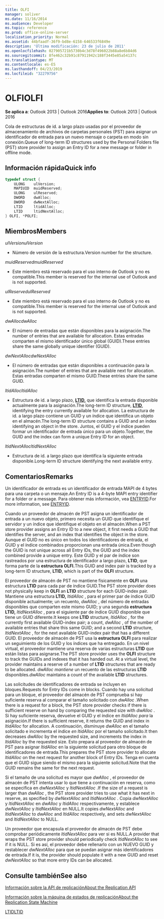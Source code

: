 ```yaml
---
title: OLFI
manager: soliver
ms.date: 11/16/2014
ms.audience: Developer
ms.topic: reference
ms.prod: office-online-server
localization_priority: Normal
ms.assetid: 44bfaadf-36f9-bd8e-6158-646533f6849e
description: 'Última modificación: 23 de julio de 2011'
ms.openlocfilehash: 027905721b5730b4c3d78f496022b88a8e6b84d6
ms.sourcegitcommit: 8fe462c32b91c87911942c188f3445e85a54137c
ms.translationtype: MT
ms.contentlocale: es-ES
ms.lasthandoff: 04/23/2019
ms.locfileid: "32279756"
---
```

# <a name="olfi"></a><span data-ttu-id="66980-103">OLFI</span><span class="sxs-lookup"><span data-stu-id="66980-103">OLFI</span></span>

  
  
<span data-ttu-id="66980-104">**Se aplica a**: Outlook 2013 | Outlook 2016</span><span class="sxs-lookup"><span data-stu-id="66980-104">**Applies to**: Outlook 2013 | Outlook 2016</span></span> 
  
<span data-ttu-id="66980-105">Cola de estructuras de id. a largo plazo usadas por el proveedor de almacenamiento de archivos de carpetas personales (PST) para asignar un identificador de entrada para un nuevo mensaje o carpeta en modo sin conexión.</span><span class="sxs-lookup"><span data-stu-id="66980-105">Queue of long-term ID structures used by the Personal Folders file (PST) store provider to assign an Entry ID for a new message or folder in offline mode.</span></span>
  
## <a name="quick-info"></a><span data-ttu-id="66980-106">Información rápida</span><span class="sxs-lookup"><span data-stu-id="66980-106">Quick info</span></span>

```cpp
typedef struct { 
    ULONG    ulVersion; 
    MAPIUID  muidReserved; 
    ULONG    ulReserved; 
    DWORD    dwAlloc; 
    DWORD    dwNextAlloc; 
    LTID     ltidAlloc; 
    LTID     ltidNextAlloc; 
} OLFI, *POLFI;
```

## <a name="members"></a><span data-ttu-id="66980-107">Miembros</span><span class="sxs-lookup"><span data-stu-id="66980-107">Members</span></span>

 <span data-ttu-id="66980-108">_ulVersion_</span><span class="sxs-lookup"><span data-stu-id="66980-108">_ulVersion_</span></span>
  
- <span data-ttu-id="66980-109">Número de versión de la estructura.</span><span class="sxs-lookup"><span data-stu-id="66980-109">Version number for the structure.</span></span> 
    
 <span data-ttu-id="66980-110">_muidReserved_</span><span class="sxs-lookup"><span data-stu-id="66980-110">_muidReserved_</span></span>
  
- <span data-ttu-id="66980-111">Este miembro está reservado para el uso interno de Outlook y no es compatible.</span><span class="sxs-lookup"><span data-stu-id="66980-111">This member is reserved for the internal use of Outlook and is not supported.</span></span>
    
 <span data-ttu-id="66980-112">_ulReserved_</span><span class="sxs-lookup"><span data-stu-id="66980-112">_ulReserved_</span></span>
  
- <span data-ttu-id="66980-113">Este miembro está reservado para el uso interno de Outlook y no es compatible.</span><span class="sxs-lookup"><span data-stu-id="66980-113">This member is reserved for the internal use of Outlook and is not supported.</span></span>
    
 <span data-ttu-id="66980-114">_dwAlloc_</span><span class="sxs-lookup"><span data-stu-id="66980-114">_dwAlloc_</span></span>
  
- <span data-ttu-id="66980-115">El número de entradas que están disponibles para la asignación.</span><span class="sxs-lookup"><span data-stu-id="66980-115">The number of entries that are available for allocation.</span></span> <span data-ttu-id="66980-116">Estas entradas comparten el mismo identificador único global (GUID).</span><span class="sxs-lookup"><span data-stu-id="66980-116">These entries share the same globally unique identifier (GUID).</span></span>
    
 <span data-ttu-id="66980-117">_dwNextAlloc_</span><span class="sxs-lookup"><span data-stu-id="66980-117">_dwNextAlloc_</span></span>
  
- <span data-ttu-id="66980-118">El número de entradas que están disponibles a continuación para la asignación.</span><span class="sxs-lookup"><span data-stu-id="66980-118">The number of entries that are available next for allocation.</span></span> <span data-ttu-id="66980-119">Estas entradas comparten el mismo GUID.</span><span class="sxs-lookup"><span data-stu-id="66980-119">These entries share the same GUID.</span></span>
    
 <span data-ttu-id="66980-120">_ltidAlloc_</span><span class="sxs-lookup"><span data-stu-id="66980-120">_ltidAlloc_</span></span>
  
- <span data-ttu-id="66980-121">Estructura de id. a largo plazo, **[LTID,](ltid.md)** que identifica la entrada disponible actualmente para la asignación.</span><span class="sxs-lookup"><span data-stu-id="66980-121">The long-term ID structure, **[LTID](ltid.md)**, identifying the entry currently available for allocation.</span></span> <span data-ttu-id="66980-122">La estructura de id. a largo plazo contiene un GUID y un índice que identifica un objeto en el almacén.</span><span class="sxs-lookup"><span data-stu-id="66980-122">The long-term ID structure contains a GUID and an index identifying an object in the store.</span></span> <span data-ttu-id="66980-123">Juntos, el GUID y el índice pueden formar un identificador de entrada único para un objeto.</span><span class="sxs-lookup"><span data-stu-id="66980-123">Together, the GUID and the index can form a unique Entry ID for an object.</span></span> 
    
 <span data-ttu-id="66980-124">_ltidNextAlloc_</span><span class="sxs-lookup"><span data-stu-id="66980-124">_ltidNextAlloc_</span></span>
  
- <span data-ttu-id="66980-125">Estructura de id. a largo plazo que identifica la siguiente entrada disponible.</span><span class="sxs-lookup"><span data-stu-id="66980-125">Long-term ID structure identifying the next available entry.</span></span>
    
## <a name="remarks"></a><span data-ttu-id="66980-126">Comentarios</span><span class="sxs-lookup"><span data-stu-id="66980-126">Remarks</span></span>

<span data-ttu-id="66980-127">Un identificador de entrada es un identificador de entrada MAPI de 4 bytes para una carpeta o un mensaje.</span><span class="sxs-lookup"><span data-stu-id="66980-127">An Entry ID is a 4-byte MAPI entry identifier for a folder or a message.</span></span> <span data-ttu-id="66980-128">Para obtener más información, vea [ENTRYID](https://msdn.microsoft.com/library/ms836424).</span><span class="sxs-lookup"><span data-stu-id="66980-128">For more information, see [ENTRYID](https://msdn.microsoft.com/library/ms836424).</span></span>
  
<span data-ttu-id="66980-129">Cuando un proveedor de almacén de PST asigna un identificador de entrada a un nuevo objeto, primero necesita un GUID que identifique el servidor y un índice que identifique el objeto en el almacén.</span><span class="sxs-lookup"><span data-stu-id="66980-129">When a PST store provider assigns an Entry ID to a new object, it first needs a GUID that identifies the server, and an index that identifies the object in the store.</span></span> <span data-ttu-id="66980-130">Aunque el GUID no es único en todos los identificadores de entrada, el GUID y el índice combinados proporcionan una entrada única.</span><span class="sxs-lookup"><span data-stu-id="66980-130">Even though the GUID is not unique across all Entry IDs, the GUID and the index combined provide a unique entry.</span></span> <span data-ttu-id="66980-131">Este GUID y el par de índice son rastreados por una estructura de identificador a largo plazo, **LTID**, que forma parte de la **estructura OLFI.**</span><span class="sxs-lookup"><span data-stu-id="66980-131">This GUID and index pair is tracked by a long-term ID structure, **LTID**, which is part of the **OLFI** structure.</span></span> 
  
<span data-ttu-id="66980-132">El proveedor de almacén de PST no mantiene físicamente en **OLFI** una estructura **LTID** para cada par de índice GUID.</span><span class="sxs-lookup"><span data-stu-id="66980-132">The PST store provider does not physically keep in **OLFI** an **LTID** structure for each GUID-index pair.</span></span> <span data-ttu-id="66980-133">Mantiene una estructura **LTID,**  *ltidAlloc*  , para el primer par de índice GUID disponible actualmente; un recuento,  *dwAlloc*  , del número de entradas disponibles que comparten este mismo GUID; y una segunda **estructura LTID,**  *ltidNextAlloc*  , para el siguiente par de índice GUID disponible que tiene un GUID diferente.</span><span class="sxs-lookup"><span data-stu-id="66980-133">It keeps one **LTID** structure,  *ltidAlloc*  , for the currently first available GUID-index pair; a count,  *dwAlloc*  , of the number of available entries that share this same GUID; and a second **LTID** structure,  *ltidNextAlloc*  , for the next available GUID-index pair that has a different GUID.</span></span> <span data-ttu-id="66980-134">El proveedor de almacén de PST usa la **estructura OLFI** para realizar un seguimiento de los GUID y los índices que ha entregado. En un nivel virtual, el proveedor mantiene una reserva de varias estructuras **LTID** que están listas para asignarse.</span><span class="sxs-lookup"><span data-stu-id="66980-134">The PST store provider uses the **OLFI** structure to track the GUIDs and indexes that it has handed out. At a virtual level, the provider maintains a reserve of a number of **LTID** structures that are ready to be allocated.</span></span>  <span data-ttu-id="66980-135">*dwAlloc mantiene*  un recuento de las estructuras **LTID** disponibles.</span><span class="sxs-lookup"><span data-stu-id="66980-135">*dwAlloc*  maintains a count of the available **LTID** structures.</span></span> 
  
<span data-ttu-id="66980-136">Las solicitudes de identificadores de entrada se incluyen en bloques.</span><span class="sxs-lookup"><span data-stu-id="66980-136">Requests for Entry IDs come in blocks.</span></span> <span data-ttu-id="66980-137">Cuando hay una solicitud para un bloque, el proveedor del almacén de PST comprueba si hay suficiente reserva al comparar el tamaño solicitado con  *dwAlloc*  .</span><span class="sxs-lookup"><span data-stu-id="66980-137">When there is a request for a block, the PST store provider checks if there is sufficient reserve on hand by comparing the requested size with  *dwAlloc*  .</span></span> <span data-ttu-id="66980-138">Si hay suficiente reserva, devuelve el GUID y el índice en  *ltidAlloc para*  la asignación.</span><span class="sxs-lookup"><span data-stu-id="66980-138">If there is sufficient reserve, it returns the GUID and index in  *ltidAlloc*  for allocation.</span></span> <span data-ttu-id="66980-139">A continuación, disminuye  *dwAlloc*  en el tamaño solicitado e incrementa el índice  *en ltidAlloc*  por el tamaño solicitado.</span><span class="sxs-lookup"><span data-stu-id="66980-139">It then decreases  *dwAlloc*  by the requested size, and increments the index in  *ltidAlloc*  by the requested size.</span></span> <span data-ttu-id="66980-140">Esto prepara al proveedor de almacén de PST para asignar  *ltidAlloc*  en la siguiente solicitud para otro bloque de identificadores de entrada.</span><span class="sxs-lookup"><span data-stu-id="66980-140">This prepares the PST store provider to allocate  *ltidAlloc*  on the next request for another block of Entry IDs.</span></span> <span data-ttu-id="66980-141">Tenga en cuenta que el GUID sigue siendo el mismo para la siguiente solicitud.</span><span class="sxs-lookup"><span data-stu-id="66980-141">Note that the GUID remains the same for the next request.</span></span> 
  
<span data-ttu-id="66980-142">Si el tamaño de una solicitud es mayor que  *dwAlloc*  , el proveedor de almacén de PST intenta usar lo que tiene a continuación en reserva, como se especifica en  *dwNextAlloc*  y  *ltidNextAlloc*  .</span><span class="sxs-lookup"><span data-stu-id="66980-142">If the size of a request is larger than  *dwAlloc*  , the PST store provider tries to use what it has next in reserve, as specified by  *dwNextAlloc*  and  *ltidNextAlloc*  .</span></span> <span data-ttu-id="66980-143">Copia  *dwNextAlloc*  y  *ltidNextAlloc*  en  *dwAlloc*  y  *ltidAlloc*  respectivamente, y establece  *dwNextAlloc*  y  *ltidNextAlloc*  en NULL.</span><span class="sxs-lookup"><span data-stu-id="66980-143">It copies  *dwNextAlloc*  and  *ltidNextAlloc*  to  *dwAlloc*  and  *ltidAlloc*  respectively, and sets  *dwNextAlloc*  and  *ltidNextAlloc*  to NULL.</span></span> 
  
<span data-ttu-id="66980-144">Un proveedor que encapsula el proveedor de almacén de PST debe comprobar periódicamente  *ltidNextAlloc*  para ver si es NULL.</span><span class="sxs-lookup"><span data-stu-id="66980-144">A provider that wraps the PST store provider should periodically check  *ltidNextAlloc*  to see if it is NULL.</span></span> <span data-ttu-id="66980-145">Si es así, el proveedor debe rellenarlo con un NUEVO GUID y restablecer  *dwNextAlloc*  para que se puedan asignar más identificadores de entrada.</span><span class="sxs-lookup"><span data-stu-id="66980-145">If it is, the provider should populate it with a new GUID and reset  *dwNextAlloc*  so that more entry IDs can be allocated.</span></span> 
  
## <a name="see-also"></a><span data-ttu-id="66980-146">Consulte también</span><span class="sxs-lookup"><span data-stu-id="66980-146">See also</span></span>



[<span data-ttu-id="66980-147">Información sobre la API de replicación</span><span class="sxs-lookup"><span data-stu-id="66980-147">About the Replication API</span></span>](about-the-replication-api.md)
  
[<span data-ttu-id="66980-148">Información sobre la máquina de estados de replicación</span><span class="sxs-lookup"><span data-stu-id="66980-148">About the Replication State Machine</span></span>](about-the-replication-state-machine.md)
  
[<span data-ttu-id="66980-149">LTID</span><span class="sxs-lookup"><span data-stu-id="66980-149">LTID</span></span>](ltid.md)

